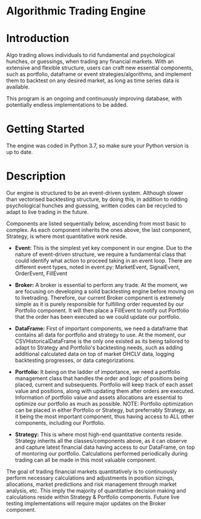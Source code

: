 # Algorithmic Trading Engine
# Introduction
<p> Algo trading allows individuals to rid fundamental and psychological hunches, or guessings, when trading any financial markets. With an extensive and flexible structure, users can craft new essential components, such as portfolio, dataframe or event strategies/algorithms, and implement them to backtest on any desired market, as long as time series data is available. </p>
<p> This program is an ongoing and continuously improving database, with potentially endless implementations to be added.</p>


# Getting Started
<p> The engine was coded in Python 3.7, so make sure your Python version is up to date. 



# Description
<p> Our engine is structured to be an event-driven system. Although slower than vectorised backtesting structure, by doing this, in addition to ridding psychological hunches and guessing, written codes can be recycled to adapt to live trading in the future. </p>
<p> Components are listed sequentially below, ascending from most basic to complex. As each component inherits the ones above, the last component, Strategy, is where most quantitative work reside.</p>
<ul>

<li><strong>Event:</strong> This is the simplest yet key component in our engine. Due to the nature of event-driven structure, we require a fundamental class that could identify what action to proceed taking in an event loop. There are different event types, noted in event.py: MarketEvent, SignalEvent, OrderEvent, FillEvent</li>
</ul>
<ul>
<li><strong>Broker:</strong> A broker is essential to perform any trade. At the moment, we are focusing on developing a solid backtesting engine before moving on to livetrading. Therefore, our current Broker component is extremely simple as it is purely responsible for fulfilling order requested by our Portfolio component. It will then place a FillEvent to notify out Portfolio that the order has been executed so we could update our portfolio. </li>
</ul>
<ul>
<li><strong>DataFrame:</strong> First of important components, we need a dataframe that contains all data for portfolio and strategy to use. At the moment, our CSVHistoricalDataFrame is the only one existed as its being tailored to adapt to Strategy and Portfolio's backtesting needs, such as adding additional calculated data on top of market OHCLV data, logging backtesting progresses, or data categorizations.</li>
</ul>
<ul>
<li><strong>Portfolio:</strong> It being on the ladder of importance, we need a portfolio management class that handles the order and logic of positions being placed, current and subsequents. Portfolio will keep track of each asset value and positions, along with updating them after orders are executed. Information of portfolio value and assets allocations are essential to optimize our portfolio as much as possible. NOTE: Portfolio optimization can be placed in either Portfolio or Strategy, but preferrably Strategy, as it being the most important component, thus having access to ALL other components, including our Portfolio.</li>
</ul>
<ul>
<li><strong>Strategy:</strong> This is where most high-end quantitative contents reside. Strategy inherits all the classes/components above, as it can observe and capture latest financial data having access to our DataFrame, on top of montoring our portfolio. Calculations performed periodically during trading can all be made in this most valuable component. </li>
</ul>
<p> The goal of trading financial markets quantitatively is to continuously perform necessary calculations and adjustments in position sizings, allocations, market predictions and risk management through market analysis, etc. This imply the majority of quantitative decision making and calculations reside within Strategy & Portfolio components. Future live testing implementations will require major updates on the Broker component.</p>
